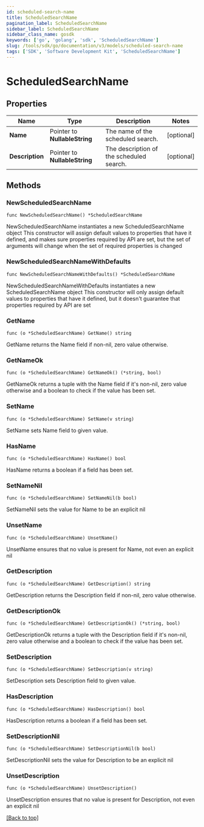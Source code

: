```yaml
---
id: scheduled-search-name
title: ScheduledSearchName
pagination_label: ScheduledSearchName
sidebar_label: ScheduledSearchName
sidebar_class_name: gosdk
keywords: ['go', 'golang', 'sdk', 'ScheduledSearchName'] 
slug: /tools/sdk/go/documentation/v3/models/scheduled-search-name
tags: ['SDK', 'Software Development Kit', 'ScheduledSearchName']
---
```


# ScheduledSearchName

## Properties

Name | Type | Description | Notes
------------ | ------------- | ------------- | -------------
**Name** | Pointer to **NullableString** | The name of the scheduled search.  | [optional] 
**Description** | Pointer to **NullableString** | The description of the scheduled search.  | [optional] 

## Methods

### NewScheduledSearchName

`func NewScheduledSearchName() *ScheduledSearchName`

NewScheduledSearchName instantiates a new ScheduledSearchName object
This constructor will assign default values to properties that have it defined,
and makes sure properties required by API are set, but the set of arguments
will change when the set of required properties is changed

### NewScheduledSearchNameWithDefaults

`func NewScheduledSearchNameWithDefaults() *ScheduledSearchName`

NewScheduledSearchNameWithDefaults instantiates a new ScheduledSearchName object
This constructor will only assign default values to properties that have it defined,
but it doesn't guarantee that properties required by API are set

### GetName

`func (o *ScheduledSearchName) GetName() string`

GetName returns the Name field if non-nil, zero value otherwise.

### GetNameOk

`func (o *ScheduledSearchName) GetNameOk() (*string, bool)`

GetNameOk returns a tuple with the Name field if it's non-nil, zero value otherwise
and a boolean to check if the value has been set.

### SetName

`func (o *ScheduledSearchName) SetName(v string)`

SetName sets Name field to given value.

### HasName

`func (o *ScheduledSearchName) HasName() bool`

HasName returns a boolean if a field has been set.

### SetNameNil

`func (o *ScheduledSearchName) SetNameNil(b bool)`

 SetNameNil sets the value for Name to be an explicit nil

### UnsetName
`func (o *ScheduledSearchName) UnsetName()`

UnsetName ensures that no value is present for Name, not even an explicit nil
### GetDescription

`func (o *ScheduledSearchName) GetDescription() string`

GetDescription returns the Description field if non-nil, zero value otherwise.

### GetDescriptionOk

`func (o *ScheduledSearchName) GetDescriptionOk() (*string, bool)`

GetDescriptionOk returns a tuple with the Description field if it's non-nil, zero value otherwise
and a boolean to check if the value has been set.

### SetDescription

`func (o *ScheduledSearchName) SetDescription(v string)`

SetDescription sets Description field to given value.

### HasDescription

`func (o *ScheduledSearchName) HasDescription() bool`

HasDescription returns a boolean if a field has been set.

### SetDescriptionNil

`func (o *ScheduledSearchName) SetDescriptionNil(b bool)`

 SetDescriptionNil sets the value for Description to be an explicit nil

### UnsetDescription
`func (o *ScheduledSearchName) UnsetDescription()`

UnsetDescription ensures that no value is present for Description, not even an explicit nil

[[Back to top]](#) 


